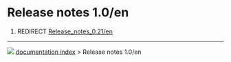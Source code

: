 # Release notes 1.0/en
1.  REDIRECT [Release_notes_0.21/en](Release_notes_0.21/en.md)



---
![](images/Button_right.svg) [documentation index](../README.md) > Release notes 1.0/en
